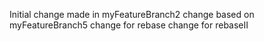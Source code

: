 Initial
change made in myFeatureBranch2
change based on myFeatureBranch5
change for rebase
change for rebaseII

